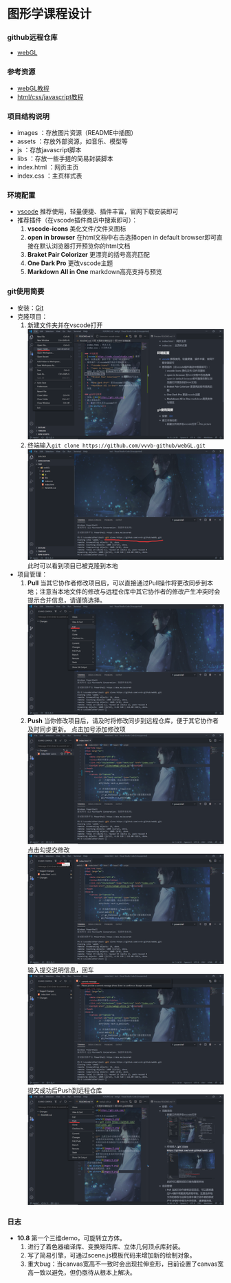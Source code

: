 # 图形学课程设计

### github远程仓库
- [webGL](https://github.com/vvvb-github/webGL)

### 参考资源
- [webGL教程](https://webglfundamentals.org/)
- [html/css/javascript教程](https://www.runoob.com/)

### 项目结构说明
- images ：存放图片资源（README中插图）
- assets ：存放外部资源，如音乐、模型等
- js ：存放javascript脚本
- libs ：存放一些手搓的简易封装脚本
- index.html ：网页主页
- index.css ：主页样式表

### 环境配置
- [vscode](https://code.visualstudio.com/) 推荐使用，轻量便捷、插件丰富，官网下载安装即可
- 推荐插件（在vscode插件商店中搜索即可）：
  1. **vscode-icons** 美化文件/文件夹图标
  2. **open in browser** 在html文档中右击选择open in default browser即可直接在默认浏览器打开预览你的html文档
  3. **Braket Pair Colorizer** 更漂亮的括号高亮匹配
  4. **One Dark Pro** 更改vscode主题
  5. **Markdown All in One** markdown高亮支持与预览

### git使用简要
- 安装：[Git](https://git-scm.com/)
- 克隆项目：
  1. 新建文件夹并在vscode打开
   ![No picture](./images/1.png)
  2. 终端输入`git clone https://github.com/vvvb-github/webGL.git`
   ![No pictrue](./images/2.png)
  此时可以看到项目已被克隆到本地
- 项目管理：
  1. **Pull** 当其它协作者修改项目后，可以直接通过Pull操作将更改同步到本地；注意当本地文件的修改与远程仓库中其它协作者的修改产生冲突时会提示合并信息，请谨慎选择。
   ![No pictrue](./images/3.png)
  2. **Push** 当你修改项目后，请及时将修改同步到远程仓库，便于其它协作者及时同步更新。
  点击加号添加修改项
  ![No pictrue](./images/4.png)
  点击勾提交修改
  ![No picture](./images/5.png)
  输入提交说明信息，回车
  ![No picture](./images/6.png)
  提交成功后Push到远程仓库
  ![No picture](./images/7.png)

### 日志
- **10.8** 第一个三维demo，可旋转立方体。
  1. 进行了着色器编译库、变换矩阵库、立体几何顶点库封装。
  2. 写了简易引擎，可通过scene.js模板代码来增加新的绘制对象。
  3. 重大bug：当canvas宽高不一致时会出现拉伸变形，目前设置了canvas宽高一致以避免，但仍亟待从根本上解决。

